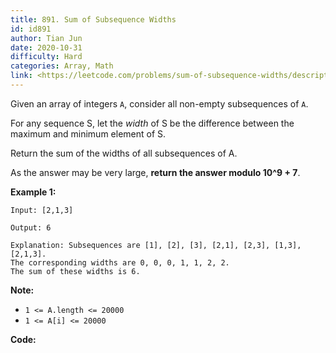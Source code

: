 ```yaml
---
title: 891. Sum of Subsequence Widths
id: id891
author: Tian Jun
date: 2020-10-31
difficulty: Hard
categories: Array, Math
link: <https://leetcode.com/problems/sum-of-subsequence-widths/description/>
---
```


Given an array of integers `A`, consider all non-empty subsequences of `A`.

For any sequence S, let the  _width_  of S be the difference between the
maximum and minimum element of S.

Return the sum of the widths of all subsequences of A.

As the answer may be very large, **return the answer modulo 10^9 + 7**.



**Example 1:**
            
	Input: [2,1,3]    
	Output: 6    
	Explanation: Subsequences are [1], [2], [3], [2,1], [2,3], [1,3], [2,1,3].    The corresponding widths are 0, 0, 0, 1, 1, 2, 2.    The sum of these widths is 6.    



**Note:**

  * `1 <= A.length <= 20000`
  * `1 <= A[i] <= 20000`


**Code:**
